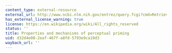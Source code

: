 ```yaml
---
content_type: external-resource
external_url: http://www.ncbi.nlm.nih.gov/entrez/query.fcgi?cmd=Retrieve&db=PubMed&dopt=Citation&list_uids=9635206
has_external_license_warning: true
license: https://en.wikipedia.org/wiki/All_rights_reserved
status: ''
title: Properties and mechanisms of perceptual priming
uid: d32d4e00-2eaf-467f-a8fd-5793e9ca19d3
wayback_url: ''
---
```

